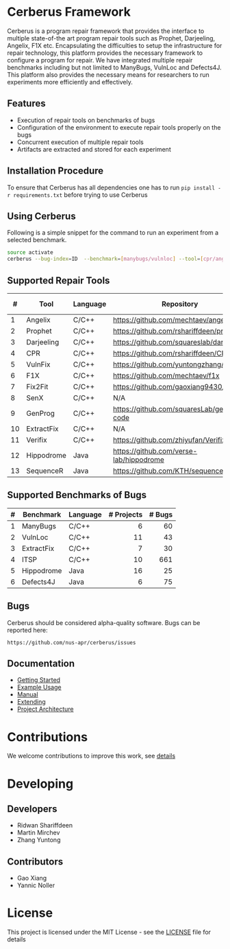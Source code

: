 # Cerberus Framework

Cerberus is a program repair framework that provides the interface to multiple
state-of-the art program repair tools such as Prophet, Darjeeling, Angelix, F1X etc.
Encapsulating the difficulties to setup the infrastructure for repair technology, this platform provides
the necessary framework to configure a program for repair. We have integrated multiple repair
benchmarks including but not limited to ManyBugs, VulnLoc and Defects4J. This platform also provides the necessary means for researchers to
run experiments more efficiently and effectively.

## Features

* Execution of repair tools on benchmarks of bugs
* Configuration of the environment to execute repair tools properly on the bugs
* Concurrent execution of multiple repair tools
* Artifacts are extracted and stored for each experiment

## Installation Procedure

To ensure that Cerberus has all dependencies one has to run `pip install -r requirements.txt` before trying to use Cerberus

## Using Cerberus

Following is a simple snippet for the command to run an experiment from a selected benchmark.

```bash
source activate
cerberus --bug-index=ID  --benchmark=[manybugs/vulnloc] --tool=[cpr/angelix/prophet/f1x]
```

## Supported Repair Tools
  
| #  | Tool          | Language | Repository                                        | Commit id |  
| -- | ------------- | -------- | ------------------------------------------------- | --------  |  
| 1  | Angelix       | C/C++    | <https://github.com/mechtaev/angelix>             | 01396ac   |  
| 2  | Prophet       | C/C++    | <https://github.com/rshariffdeen/prophet>         | 5f8c688   |  
| 3  | Darjeeling    | C/C++    | <https://github.com/squareslab/darjeeling>        | ed6fb3e   |  
| 4  | CPR           | C/C++    | <https://github.com/rshariffdeen/CPR>             | 4863c60   |  
| 5  | VulnFix       | C/C++    | <https://github.com/yuntongzhang/vulnfix>         | 44bdbab   |  
| 6  | F1X           | C/C++    | <https://github.com/mechtaev/f1x>                 | e4a225e   |  
| 7  | Fix2Fit       | C/C++    | <https://github.com/gaoxiang9430/Fix2Fit>         | 349e4ba   |  
| 8  | SenX          | C/C++    | N/A                                               | N/A       |  
| 9  | GenProg       | C/C++    | <https://github.com/squaresLab/genprog-code>      | 0b25153   |  
| 10 | ExtractFix    | C/C++    | N/A                                               | N/A       |
| 11 | Verifix       | C/C++    | <https://github.com/zhiyufan/Verifix>             | 6d5bda0   |
| 12 | Hippodrome    | Java     | <https://github.com/verse-lab/hippodrome>         | 012f291   |
| 13 | SequenceR     | Java     | <https://github.com/KTH/sequencer>                | 3bd0cd4   |

## Supported Benchmarks of Bugs

| # | Benchmark         | Language | # Projects | # Bugs |  
| - | ----------------- | -------- | ----------:| ------:|  
| 1 | ManyBugs          | C/C++    |          6 |     60 |  
| 2 | VulnLoc           | C/C++    |         11 |     43 |  
| 3 | ExtractFix        | C/C++    |          7 |     30 |
| 4 | ITSP              | C/C++    |         10 |    661 |
| 5 | Hippodrome        | Java     |         16 |     25 |
| 6 | Defects4J         | Java     |          6 |     75 |

## Bugs

Cerberus should be considered alpha-quality software. Bugs can be reported here:

    https://github.com/nus-apr/cerberus/issues

## Documentation

* [Getting Started](doc/GetStart.md)
* [Example Usage](doc/Examples.md)
* [Manual](doc/Manual.md)
* [Extending](doc/Extending.md)
* [Project Architecture](doc/ProjectArchitecture.md)

# Contributions

We welcome contributions to improve this work, see [details](doc/Contributing.md)

# Developing

## Developers

* Ridwan Shariffdeen
* Martin Mirchev
* Zhang Yuntong

## Contributors

* Gao Xiang
* Yannic Noller

# License

This project is licensed under the MIT License - see the [LICENSE](LICENSE) file for details
